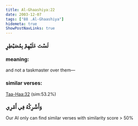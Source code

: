 ```yaml
---
title: Al-Ghaashiya:22
date: 2003-12-07
tags: ["88 .Al-Ghaashiya"]
hidemeta: true 
ShowPostNavLinks: true 
---
```

### لَسْتَ عَلَيْهِمْ بِمُصَيْطِرٍ
### meaning: 
and not a taskmaster over them—
### similar verses: 

[Taa-Haa:32](/20/32) (sim:53.2%)

### وَأَشْرِكْهُ فِي أَمْرِي

Our AI only can find similar verses with similarity score > 50% 



